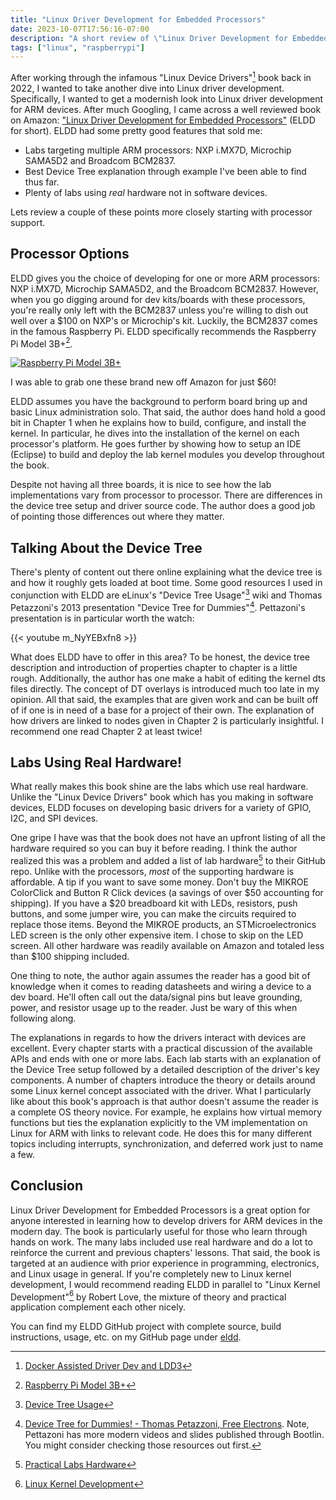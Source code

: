 ```yaml
---
title: "Linux Driver Development for Embedded Processors"
date: 2023-10-07T17:56:16-07:00
description: "A short review of \"Linux Driver Development for Embedded Processors\"."
tags: ["linux", "raspberrypi"]
---
```


After working through the infamous "Linux Device Drivers"[^1] book back in 2022,
I wanted to take another dive into Linux driver development. Specifically, I
wanted to get a modernish look into Linux driver development for ARM devices.
After much Googling, I came across a well reviewed book on Amazon: ["Linux
Driver Development for Embedded Processors"][2] (ELDD for short). ELDD had some
pretty good features that sold me:

* Labs targeting multiple ARM processors: NXP i.MX7D, Microchip SAMA5D2 and
  Broadcom BCM2837.
* Best Device Tree explanation through example I've been able to find thus far.
* Plenty of labs using *real* hardware not in software devices.

Lets review a couple of these points more closely starting with processor
support.

## Processor Options

ELDD gives you the choice of developing for one or more ARM processors: NXP
i.MX7D, Microchip SAMA5D2, and the Broadcom BCM2837. However, when you go
digging around for dev kits/boards with these processors, you're really only
left with the BCM2837 unless you're willing to dish out well over a $100 on
NXP's or Microchip's kit. Luckily, the BCM2837 comes in the famous Raspberry Pi.
ELDD specifically recommends the Raspberry Pi Model 3B+[^2].

[![Raspberry Pi Model 3B+][4]][3]

I was able to grab one these brand new off Amazon for just $60!

ELDD assumes you have the background to perform board bring up and basic Linux
administration solo. That said, the author does hand hold a good bit in Chapter
1 when he explains how to build, configure, and install the kernel. In
particular, he dives into the installation of the kernel on each processor's
platform. He goes further by showing how to setup an IDE (Eclipse) to build and
deploy the lab kernel modules you develop throughout the book.

Despite not having all three boards, it is nice to see how the lab
implementations vary from processor to processor. There are differences in the
device tree setup and driver source code. The author does a good job of
pointing those differences out where they matter.

## Talking About the Device Tree

There's plenty of content out there online explaining what the device tree is
and how it roughly gets loaded at boot time. Some good resources I used in
conjunction with ELDD are eLinux's "Device Tree Usage"[^3] wiki and Thomas
Petazzoni's 2013 presentation "Device Tree for Dummies"[^4]. Pettazoni's
presentation is in particular worth the watch:

{{< youtube m_NyYEBxfn8 >}}

What does ELDD have to offer in this area? To be honest, the device tree
description and introduction of properties chapter to chapter is a little
rough. Additionally, the author has one make a habit of editing the kernel dts
files directly. The concept of DT overlays is introduced much too late in my
opinion. All that said, the examples that are given work and can be built off
of if one is in need of a base for a project of their own. The explanation of
how drivers are linked to nodes given in Chapter 2 is particularly insightful.
I recommend one read Chapter 2 at least twice!

## Labs Using Real Hardware!

What really makes this book shine are the labs which use real hardware. Unlike
the "Linux Device Drivers" book which has you making in software devices, ELDD
focuses on developing basic drivers for a variety of GPIO, I2C, and SPI devices.

One gripe I have was that the book does not have an upfront listing of all the
hardware required so you can buy it before reading. I think the author realized
this was a problem and added a list of lab hardware[^5] to their GitHub repo.
Unlike with the processors, *most* of the supporting hardware is affordable. A
tip if you want to save some money. Don't buy the MIKROE ColorClick and Button
R Click devices (a savings of over $50 accounting for shipping). If you have a
$20 breadboard kit with LEDs, resistors, push buttons, and some jumper wire,
you can make the circuits required to replace those items. Beyond the MIKROE
products, an STMicroelectronics LED screen is the only other expensive item. I
chose to skip on the LED screen. All other hardware was readily available on
Amazon and totaled less than $100 shipping included.

One thing to note, the author again assumes the reader has a good bit of
knowledge when it comes to reading datasheets and wiring a device to a dev
board. He'll often call out the data/signal pins but leave grounding, power,
and resistor usage up to the reader. Just be wary of this when following along.

The explanations in regards to how the drivers interact with devices are
excellent. Every chapter starts with a practical discussion of the available
APIs and ends with one or more labs. Each lab starts with an explanation of the
Device Tree setup followed by a detailed description of the driver's key
components. A number of chapters introduce the theory or details around some
Linux kernel concept associated with the driver. What I particularly like about
this book's approach is that author doesn't assume the reader is a complete OS
theory novice. For example, he explains how virtual memory functions but ties
the explanation explicitly to the VM implementation on Linux for ARM with links
to relevant code. He does this for many different topics including interrupts,
synchronization, and deferred work just to name a few.

## Conclusion

Linux Driver Development for Embedded Processors is a great option for anyone
interested in learning how to develop drivers for ARM devices in the modern day.
The book is particularly useful for those who learn through hands on work. The
many labs included use real hardware and do a lot to reinforce the current and
previous chapters' lessons. That said, the book is targeted at an audience with
prior experience in programming, electronics, and Linux usage in general. If
you're completely new to Linux kernel development, I would recommend reading
ELDD in parallel to "Linux Kernel Development"[^6] by Robert Love, the mixture
of theory and practical application complement each other nicely.

You can find my ELDD GitHub project with complete source, build instructions,
usage, etc. on my GitHub page under [eldd][9].

[1]: https://programmador.com/posts/linux-device-drivers/
[2]: https://www.amazon.com/Linux-Driver-Development-Embedded-Processors/dp/1729321828
[3]: https://www.raspberrypi.com/products/raspberry-pi-3-model-b-plus/
[4]: /posts/linux-driver-development-for-embedded-processors/raspberry-pi-3b-plus.avif
[5]: https://elinux.org/Device_Tree_Usage 
[6]: https://www.youtube.com/watch?v=m_NyYEBxfn8
[7]: https://github.com/ALIBERA/linux_book_2nd_edition/blob/master/Practical_labs_hardware.pdf
[8]: https://www.amazon.com/Linux-Kernel-Development-Robert-Love/dp/0672329468
[9]: https://github.com/ivan-guerra/eldd/tree/master

[^1]: [Docker Assisted Driver Dev and LDD3][1]
[^2]: [Raspberry Pi Model 3B+][3]
[^3]: [Device Tree Usage][5]
[^4]: [Device Tree for Dummies! - Thomas Petazzoni, Free Electrons][6]. Note,
    Pettazoni has more modern videos and slides published through Bootlin.
    You might consider checking those resources out first.
[^5]: [Practical Labs Hardware][7]
[^6]: [Linux Kernel Development][8]
